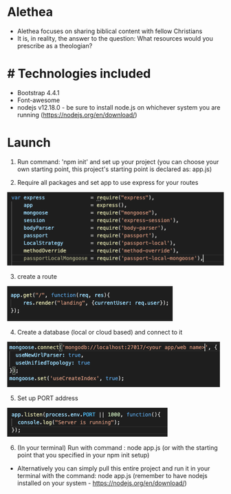 # Alethea 
* Alethea focuses on sharing biblical content with fellow Christians
* It is, in reality, the answer to the question: What resources would you prescribe as a theologian?

# # Technologies included
* Bootstrap 4.4.1
* Font-awesome
* nodejs v12.18.0 - be sure to install node.js on whichever system you are running (https://nodejs.org/en/download/)


# Launch
1. Run command: 'npm init' and set up your project (you can choose your own starting point, this project's starting point is declared as: app.js)

2. Require all packages and set app to use express for your routes
<img src='/public/stylesheets/imgs/packages.png'> 

3. create a route 
<img src='/public/stylesheets/imgs/landing.png'>

4. Create a database (local or cloud based) and connect to it
<img src='/public/stylesheets/imgs/database.png'>

5. Set up PORT address

<img src='/public/stylesheets/imgs/port1.png'>

6. (In your terminal) Run with command : node app.js (or with the starting point that you specified in your npm init setup)

* Alternatively you can simply pull this entire project and run it in your terminal with the command: node app.js (remember to have nodejs installed on your system - https://nodejs.org/en/download/)